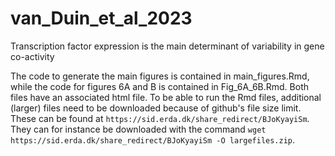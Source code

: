 # van_Duin_et_al_2023
Transcription factor expression is the main determinant of variability in gene co-activity

The code to generate the main figures is contained in main_figures.Rmd, while the code for figures 6A and B is contained in Fig_6A_6B.Rmd. Both files have an associated html file. To be able to run the Rmd files, additional (larger) files need to be downloaded because of github's file size limit. These can be found at `https://sid.erda.dk/share_redirect/BJoKyayiSm`. They can for instance be downloaded with the command `wget https://sid.erda.dk/share_redirect/BJoKyayiSm -O largefiles.zip`. 
